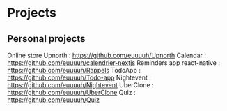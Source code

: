 # Projects

## Personal projects

Online store Upnorth : https://github.com/euuuuh/Upnorth
Calendar : https://github.com/euuuuh/calendrier-nextjs
Reminders app react-native : https://github.com/euuuuh/Rappels
TodoApp : https://github.com/euuuuh/Todo-app
Nightevent : https://github.com/euuuuh/Nightevent
UberClone : https://github.com/euuuuh/UberClone
Quiz : https://github.com/euuuuh/Quiz

